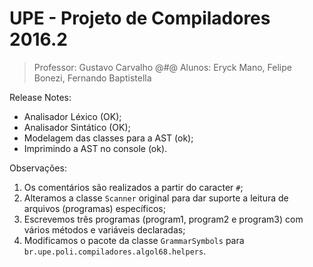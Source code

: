 UPE - Projeto de Compiladores 2016.2
====================================
> Professor: Gustavo Carvalho
> @#@ Alunos: Eryck Mano, Felipe Bonezi, Fernando Baptistella

Release Notes:
* Analisador Léxico (OK);
* Analisador Sintático (OK);
* Modelagem das classes para a AST (ok);
* Imprimindo a AST no console (ok).

Observações:
1. Os comentários são realizados a partir do caracter `#`;
2. Alteramos a classe `Scanner` original para dar suporte a leitura de arquivos (programas) específicos;
3. Escrevemos três programas (program1, program2 e program3) com vários métodos e variáveis declaradas;
4. Modificamos o pacote da classe `GrammarSymbols` para `br.upe.poli.compiladores.algol68.helpers`.
